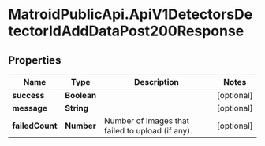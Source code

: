 # MatroidPublicApi.ApiV1DetectorsDetectorIdAddDataPost200Response

## Properties

Name | Type | Description | Notes
------------ | ------------- | ------------- | -------------
**success** | **Boolean** |  | [optional] 
**message** | **String** |  | [optional] 
**failedCount** | **Number** | Number of images that failed to upload (if any). | [optional] 


